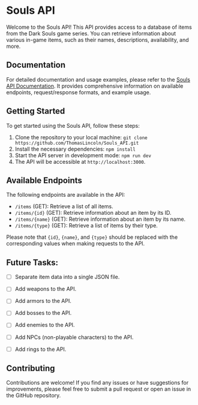 # Souls API

Welcome to the Souls API! This API provides access to a database of items from the Dark Souls game series. You can retrieve information about various in-game items, such as their names, descriptions, availability, and more.

## Documentation

For detailed documentation and usage examples, please refer to the [Souls API Documentation](https://thomas23.stoplight.io/docs/souls-api/sh57nbfqnkt6p-souls-api). It provides comprehensive information on available endpoints, request/response formats, and example usage.

## Getting Started

To get started using the Souls API, follow these steps:

1. Clone the repository to your local machine: `git clone https://github.com/ThomasLincoln/Souls_API.git`
2. Install the necessary dependencies: `npm install`
3. Start the API server in development mode: `npm run dev`
4. The API will be accessible at `http://localhost:3000`.

## Available Endpoints

The following endpoints are available in the API:

- `/items` (GET): Retrieve a list of all items.
- `/items/{id}` (GET): Retrieve information about an item by its ID.
- `/items/{name}` (GET): Retrieve information about an item by its name.
- `/items/{type}` (GET): Retrieve a list of items by their type.

Please note that `{id}`, `{name}`, and `{type}` should be replaced with the corresponding values when making requests to the API.

## Future Tasks:

- [ ] Separate item data into a single JSON file.
- [ ] Add weapons to the API.
- [ ] Add armors to the API.
- [ ] Add bosses to the API.
- [ ] Add enemies to the API.
- [ ] Add NPCs (non-playable characters) to the API.
- [ ] Add rings to the API.


## Contributing

Contributions are welcome! If you find any issues or have suggestions for improvements, please feel free to submit a pull request or open an issue in the GitHub repository.

